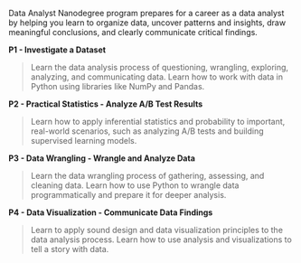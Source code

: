 Data Analyst Nanodegree program prepares for a career as a data analyst by helping you learn to organize data, uncover patterns and insights, draw meaningful conclusions, and clearly communicate critical findings.


**P1 - Investigate a Dataset**

>Learn the data analysis process of questioning, wrangling, exploring, analyzing, and communicating data. Learn how to work with data in Python using libraries like NumPy and Pandas.


**P2 - Practical Statistics - Analyze A/B Test Results**

>Learn how to apply inferential statistics and probability to important, real-world scenarios, such as analyzing A/B tests and building supervised learning models.


**P3 - Data Wrangling - Wrangle and Analyze Data**

>Learn the data wrangling process of gathering, assessing, and cleaning data. Learn how to use Python to wrangle data programmatically and prepare it for deeper analysis.


**P4 - Data Visualization - Communicate Data Findings**

>Learn to apply sound design and data visualization principles to the data analysis process. Learn how to use analysis and visualizations to tell a story with data.
